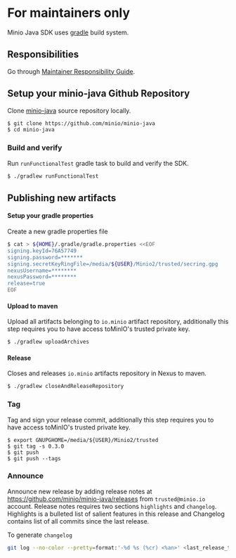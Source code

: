 # For maintainers only
Minio Java SDK uses [gradle](https://gradle.org/) build system.

## Responsibilities
Go through [Maintainer Responsibility Guide](https://gist.github.com/abperiasamy/f4d9b31d3186bbd26522).

## Setup your minio-java Github Repository
Clone [minio-java](https://github.com/minio/minio-java/) source repository locally.
```sh
$ git clone https://github.com/minio/minio-java
$ cd minio-java
```

### Build and verify
Run `runFunctionalTest` gradle task to build and verify the SDK.
```sh
$ ./gradlew runFunctionalTest
```

## Publishing new artifacts
#### Setup your gradle properties
Create a new gradle properties file
```sh
$ cat > ${HOME}/.gradle/gradle.properties <<EOF
signing.keyId=76A57749
signing.password=*******
signing.secretKeyRingFile=/media/${USER}/Minio2/trusted/secring.gpg
nexusUsername=********
nexusPassword=********
release=true
EOF
```

#### Upload to maven
Upload all artifacts belonging to `io.minio` artifact repository, additionally this step requires you to have access toMinIO's trusted private key.
```sh
$ ./gradlew uploadArchives
```

#### Release
Closes and releases `io.minio` artifacts repository in Nexus to maven.
```sh
$ ./gradlew closeAndReleaseRepository
```

### Tag
Tag and sign your release commit, additionally this step requires you to have access toMinIO's trusted private key.
```
$ export GNUPGHOME=/media/${USER}/Minio2/trusted
$ git tag -s 0.3.0
$ git push
$ git push --tags
```

### Announce
Announce new release by adding release notes at https://github.com/minio/minio-java/releases from `trusted@minio.io` account. Release notes requires two sections `highlights` and `changelog`. Highlights is a bulleted list of salient features in this release and Changelog contains list of all commits since the last release.

To generate `changelog`
```sh
git log --no-color --pretty=format:'-%d %s (%cr) <%an>' <last_release_tag>..<latest_release_tag>
```
